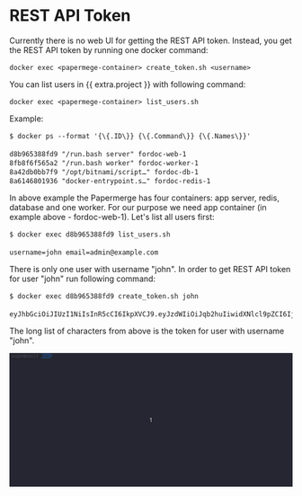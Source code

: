 # REST API Token

Currently there is no web UI for getting the REST API token.
Instead, you get the REST API token by running one docker command:

    docker exec <papermege-container> create_token.sh <username>

You can list users in {{ extra.project }} with following command:

    docker exec <papermege-container> list_users.sh

Example:

    $ docker ps --format '{\{.ID\}} {\{.Command\}} {\{.Names\}}'

    d8b965388fd9 "/run.bash server" fordoc-web-1
    8fb8f6f565a2 "/run.bash worker" fordoc-worker-1
    8a42db0bb7f9 "/opt/bitnami/script…" fordoc-db-1
    8a6146801936 "docker-entrypoint.s…" fordoc-redis-1

In above example the Papermerge has four containers: app server, redis,
database and one worker.
For our purpose we need app container (in example above - fordoc-web-1).
Let's list all users first:

    $ docker exec d8b965388fd9 list_users.sh

    username=john email=admin@example.com

There is only one user with username "john".
In order to get REST API token for user "john" run following command:

    $ docker exec d8b965388fd9 create_token.sh john

    eyJhbGciOiJIUzI1NiIsInR5cCI6IkpXVCJ9.eyJzdWIiOiJqb2huIiwidXNlcl9pZCI6IjJiODQwY2RhLThjMmYtNDExYy05NDYwLTY0ZDA3YWY3YTJiZSIsImV4cCI6MTcwMzM1MTUzNn0.KJAL9TjRiV63liwVO5bh9GQ_I_QFXMoviKV9Lww3cDs

The long list of characters from above is the token for user with username "john".

![](../img/rest-api/create_token.gif)
